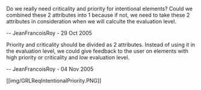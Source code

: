 Do we really need criticality and priority for intentional elements? Could we combined these 2 attributes into 1 because if not, we need to take these 2 attributes in consideration when we will calculte the evaluation level.

-- JeanFrancoisRoy - 29 Oct 2005

Priority and criticality should be divided as 2 attributes. Instead of using it in the evaluation level, we could give feedback to the user on elements with high priority or criticality and low evaluation level.

-- JeanFrancoisRoy - 04 Nov 2005 

[[img/GRLReqIntentionalPriority.PNG]]